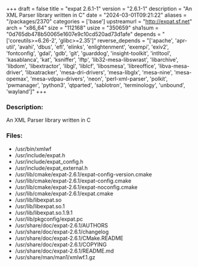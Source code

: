 +++
draft = false
title = "expat 2.6.1-1"
version = "2.6.1-1"
description = "An XML Parser library written in C"
date = "2024-03-01T09:21:22"
aliases = "/packages/2370"
categories = ['base']
upstreamurl = "http://expat.sf.net"
arch = "x86_64"
size = "112168"
usize = "350659"
sha1sum = "0d765db478b50065e1607e9c10cd520ad73d1afe"
depends = "['coreutils>=6.26-2', 'glibc>=2.35']"
reverse_depends = "['apache', 'apr-util', 'avahi', 'dbus', 'efl', 'elinks', 'enlightenment', 'exempi', 'exiv2', 'fontconfig', 'gdal', 'gdb', 'git', 'guarddog', 'insight-toolkit', 'intltool', 'kasablanca', 'kat', 'ksniffer', 'lftp', 'lib32-mesa-libswrast', 'libarchive', 'libdom', 'libextractor', 'libgl', 'liblcf', 'libosmesa', 'libreoffice', 'libva-mesa-driver', 'libxatracker', 'mesa-dri-drivers', 'mesa-libglx', 'mesa-nine', 'mesa-opemax', 'mesa-vdpau-drivers', 'neon', 'perl-xml-parser', 'polkit', 'pwmanager', 'python3', 'qtparted', 'sablotron', 'terminology', 'unbound', 'wayland']"
+++
### Description: 
An XML Parser library written in C

### Files: 
* /usr/bin/xmlwf
* /usr/include/expat.h
* /usr/include/expat_config.h
* /usr/include/expat_external.h
* /usr/lib/cmake/expat-2.6.1/expat-config-version.cmake
* /usr/lib/cmake/expat-2.6.1/expat-config.cmake
* /usr/lib/cmake/expat-2.6.1/expat-noconfig.cmake
* /usr/lib/cmake/expat-2.6.1/expat.cmake
* /usr/lib/libexpat.so
* /usr/lib/libexpat.so.1
* /usr/lib/libexpat.so.1.9.1
* /usr/lib/pkgconfig/expat.pc
* /usr/share/doc/expat-2.6.1/AUTHORS
* /usr/share/doc/expat-2.6.1/changelog
* /usr/share/doc/expat-2.6.1/CMake.README
* /usr/share/doc/expat-2.6.1/COPYING
* /usr/share/doc/expat-2.6.1/README.md
* /usr/share/man/man1/xmlwf.1.gz
